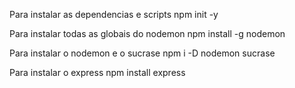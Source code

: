 
Para instalar as dependencias e scripts 
npm init -y

Para instalar todas as globais do nodemon
npm install -g nodemon

Para instalar o nodemon e o sucrase
npm i -D nodemon sucrase

Para instalar o express
npm install express